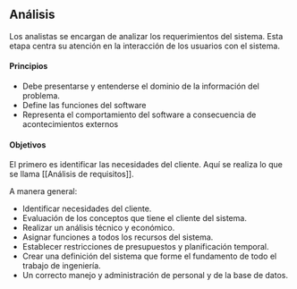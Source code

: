 ## Análisis
Los analistas se encargan de analizar los requerimientos del sistema. Esta etapa centra su atención en la interacción de los usuarios con el sistema.

#### Principios
- Debe presentarse y entenderse el dominio de la información del problema.
- Define las funciones del software
- Representa el comportamiento del software a consecuencia de acontecimientos externos

#### Objetivos
El primero es identificar las necesidades del cliente. Aquí se realiza lo que se llama [[Análisis de requisitos]].

A manera general:
- Identificar necesidades del cliente.
- Evaluación de los conceptos que tiene el cliente del sistema.
- Realizar un análisis técnico y económico.
- Asignar funciones a todos los recursos del sistema.
- Establecer restricciones de presupuestos y planificación temporal.
- Crear una definición del sistema que forme el fundamento de todo el trabajo de ingeniería.
- Un correcto manejo y administración de personal y de la base de datos.
